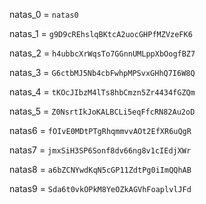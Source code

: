 natas_0 = `natas0`

natas_1 = `g9D9cREhslqBKtcA2uocGHPfMZVzeFK6`

natas_2 = `h4ubbcXrWqsTo7GGnnUMLppXbOogfBZ7`

natas_3 = `G6ctbMJ5Nb4cbFwhpMPSvxGHhQ7I6W8Q`

natas_4 = `tKOcJIbzM4lTs8hbCmzn5Zr4434fGZQm`

natas_5 = `Z0NsrtIkJoKALBCLi5eqFfcRN82Au2oD`

natas6 = `fOIvE0MDtPTgRhqmmvvAOt2EfXR6uQgR`

natas7 = `jmxSiH3SP6Sonf8dv66ng8v1cIEdjXWr`

natas8 = `a6bZCNYwdKqN5cGP11ZdtPg0iImQQhAB`

natas9 = `Sda6t0vkOPkM8YeOZkAGVhFoaplvlJFd` 